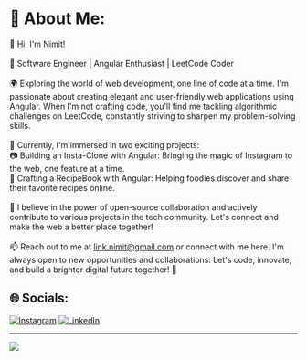 # 💫 About Me:
👋 Hi, I'm Nimit!<br><br>🚀 Software Engineer | Angular Enthusiast | LeetCode Coder<br><br>🌍 Exploring the world of web development, one line of code at a time. I'm passionate about creating elegant and user-friendly web applications using Angular. When I'm not crafting code, you'll find me tackling algorithmic challenges on LeetCode, constantly striving to sharpen my problem-solving skills.<br><br>💼 Currently, I'm immersed in two exciting projects:<br>   📷 Building an Insta-Clone with Angular: Bringing the magic of Instagram to the web, one feature at a time.<br>   🍔 Crafting a RecipeBook with Angular: Helping foodies discover and share their favorite recipes online.<br><br>🌟 I believe in the power of open-source collaboration and actively contribute to various projects in the tech community. Let's connect and make the web a better place together!<br><br>📫 Reach out to me at link.nimit@gmail.com or connect with me here. I'm always open to new opportunities and collaborations. Let's code, innovate, and build a brighter digital future together! 🌟<br>


## 🌐 Socials:
[![Instagram](https://img.shields.io/badge/Instagram-%23E4405F.svg?logo=Instagram&logoColor=white)](https://instagram.com/nimit.trevadiya3) [![LinkedIn](https://img.shields.io/badge/LinkedIn-%230077B5.svg?logo=linkedin&logoColor=white)](https://linkedin.com/in/nimittrevadiya) 

---
[![](https://visitcount.itsvg.in/api?id=nimit0703&icon=2&color=9)](https://visitcount.itsvg.in)

<!-- Proudly created with GPRM ( https://gprm.itsvg.in ) -->
